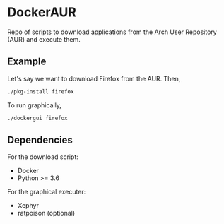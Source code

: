 # DockerAUR
Repo of scripts to download applications from the Arch User Repository (AUR) and execute them.

## Example
Let's say we want to download Firefox from the AUR. Then,
```bash
./pkg-install firefox
```
To run graphically,
```bash
./dockergui firefox
```
## Dependencies
For the download script:
- Docker
- Python >= 3.6

For the graphical executer:
- Xephyr
- ratpoison (optional)
